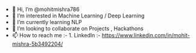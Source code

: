 - 👋 Hi, I’m @mohitmishra786
- 👀 I’m interested in Machine Learning / Deep Learning
- 🌱 I’m currently learning NLP
- 💞️ I’m looking to collaborate on Projects , Hackathons
- 📫 How to reach me :-
          1. LinkedIn :- https://www.linkedin.com/in/mohit-mishra-5b3492204/

<!---
mohitmishra786/mohitmishra786 is a ✨ special ✨ repository because its `README.md` (this file) appears on your GitHub profile.
You can click the Preview link to take a look at your changes.
--->
